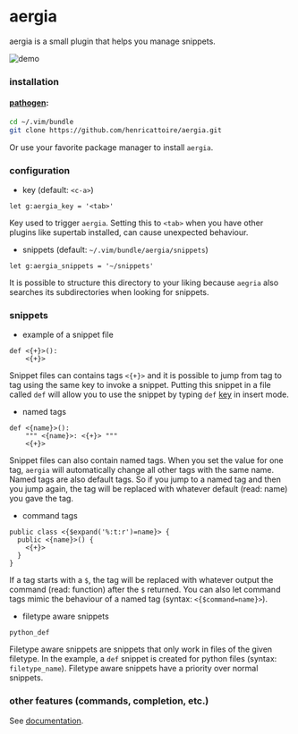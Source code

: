 # aergia

aergia is a small plugin that helps you manage snippets.

![demo](https://media.giphy.com/media/jtQ4AftuBrT1cuLiGU/source.gif)

### installation

#### [pathogen](https://github.com/tpope/vim-pathogen):

```bash
cd ~/.vim/bundle
git clone https://github.com/henricattoire/aergia.git
```

Or use your favorite package manager to install `aergia`.

### configuration

* key (default: `<c-a>`)
```vim
let g:aergia_key = '<tab>'
```

Key used to trigger `aergia`. Setting this to `<tab>` when you have other plugins like supertab installed, can cause unexpected behaviour.


* snippets (default: `~/.vim/bundle/aergia/snippets`)
```vim
let g:aergia_snippets = '~/snippets'
```

It is possible to structure this directory to your liking because `aegria` also searches
its subdirectories when looking for snippets.


### snippets

* example of a snippet file
```
def <{+}>():
    <{+}>
```

Snippet files can contains tags `<{+}>` and it is possible to jump from tag to tag using the same key
to invoke a snippet. Putting this snippet in a file called `def` will allow you to use the snippet
by typing `def` [key](#configuration) in insert mode.

* named tags
```
def <{name}>():
    """ <{name}>: <{+}> """
    <{+}>
```

Snippet files can also contain named tags. When you set the value for one tag, `aergia` will automatically change
all other tags with the same name. Named tags are also default tags. So if you jump to a named tag and then you jump
again, the tag will be replaced with whatever default (read: name) you gave the tag.

* command tags
```
public class <{$expand('%:t:r')=name}> {
  public <{name}>() {
    <{+}>
  }
}
```

If a tag starts with a `$`, the tag will be replaced with whatever output the command (read: function) after the `$` returned. You can also let command tags mimic the behaviour of a named tag (syntax: `<{$command=name}>`).

* filetype aware snippets
```
python_def
```

Filetype aware snippets are snippets that only work in files of the given filetype. In the example,
a `def` snippet is created for python files (syntax: `filetype_name`). Filetype aware
snippets have a priority over normal snippets.

### other features (commands, completion, etc.)

See [documentation](doc/aergia.txt).
